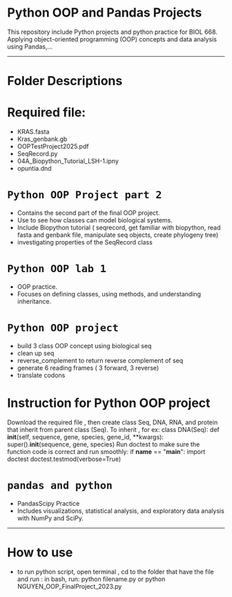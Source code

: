 # Python OOP and Pandas Projects

This repository include Python projects and python practice for BIOL 668. Applying object-oriented programming (OOP) concepts and data analysis using Pandas,...

---

# Folder Descriptions
# Required file:
- KRAS.fasta
- Kras_genbank.gb
- OOPTestProject2025.pdf
- SeqRecord.py
- 04A_Biopython_Tutorial_LSH-1.ipny
- opuntia.dnd
  
# `Python OOP Project part 2`
- Contains the second part of the final OOP project.
- Use to see how classes can model biological systems.
- Include Biopython tutorial ( seqrecord, get familiar with biopython, read fasta and genbank file, manipulate seq objects, create phylogeny tree)
- investigating properties of the SeqRecord class

# `Python OOP lab 1`
- OOP practice.
- Focuses on defining classes, using methods, and understanding inheritance.

# `Python OOP project`
- build 3 class OOP concept using biological seq
- clean up seq
- reverse_complement to return reverse complement of seq
- generate 6 reading frames ( 3 forward, 3 reverse)
- translate codons
# Instruction for Python OOP project
Download the required file , then create class Seq, DNA, RNA, and protein that inherit from parent class (Seq).
To inherit , for ex:
class DNA(Seq):
    def __init__(self, sequence, gene, species, gene_id, **kwargs):
        super().__init__(sequence, gene, species)
Run doctest to make sure the function code is correct and run smoothly:
if __name__ == "__main__":
    import doctest
    doctest.testmod(verbose=True)


# `pandas and python`
- PandasScipy Practice
- Includes visualizations, statistical analysis, and exploratory data analysis with NumPy and SciPy.

---
# How to use 
- to run python script, open terminal , cd to the folder that have the file and run :
in bash, run:
python filename.py or python NGUYEN_OOP_FinalProject_2023.py
